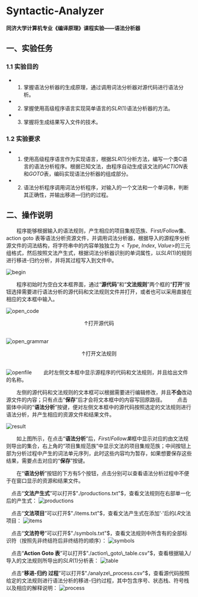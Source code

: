 # Syntactic-Analyzer

**同济大学计算机专业《编译原理》课程实验——语法分析器**

## 一、实验任务

### 1.1 实验目的

- 1. 掌握语法分析器的生成原理，通过调用词法分析器对源代码进行语法分析。
- 2. 掌握使用高级程序语言实现简单语言的$SLR(1)$语法分析器的方法。
- 3. 掌握将生成结果写入文件的技术。

### 1.2 实验要求

- 1. 使用高级程序语言作为实现语言，根据$SLR(1)$分析方法，编写一个类C语言的语法分析程序。根据已知文法，由程序自动生成该文法的$ACTION$表和$GOTO$表，编码实现语法分析器的组成部分。
- 2. 语法分析程序调用词法分析程序，对输入的一个文法和一个单词串，判断其正确性，并输出移进—归约的过程。

## 二、操作说明

&emsp;&emsp;程序能够根据输入的语法规则，产生相应的项目集规范族、First/Follow集、action goto 表等语法分析资源文件，并调用词法分析器，根据导入的源程序分析源文件的词法结构，将字符串中的内容单独独立为$<Type,\ Index,\ Value>$的三元组格式，然后按照文法产生式，根据词法分析器识别的单词属性，以$SLR(1)$的规则进行移进-归约分析，并将其过程写入到文件中。

![begin](./img/begin.png)

&emsp;&emsp;程序初始时为空白文本框界面，通过“**源代码**”和“**文法规则**”两个框的“**打开**”按钮选择需要进行语法分析的源代码和文法规则文件并打开，或者也可以采用直接在相应的文本框中输入。

![open_code](./img/open_code.png)
<center>↑打开源代码</center>
&ensp;

![open_grammar](./img/open_grammar.png)
<center>↑打开文法规则</center>
&ensp;

![openfile](./img/openfile.png)
&emsp;&emsp;此时左侧文本框中显示源程序的代码和文法规则，并且给出文件的名称。

&emsp;&emsp;左侧的源代码和文法规则的文本框可以根据需要进行编辑修改，并且**不会**改动源文件的内容；只有点击“**保存**”后才会将文本框中的内容写回原路径。
&emsp;&emsp;点击窗体中间的“**语法分析**”按键，便对左侧文本框中的源代码按照选定的文法规则进行语法分析，并产生相应的资源文件和结果文件。

![result](./img/result.png)

&emsp;&emsp;如上图所示，在点击“**语法分析**”后，$First/Follow集$框中显示对应的由文法规则导出的集合，右上角的“项目集规范族”中显示文法的项目集规范族；中间按钮上部为分析过程中产生的词法单元序列，此时这些内容均为暂存，如果想要保存这些结果，需要点击对应的“**保存**”按键。

&emsp;&emsp;在“**语法分析**”按钮的下方有5个按钮，点击分别可以查看语法分析过程中不便于在窗口显示的资源和结果文件。

&emsp;点击“**文法产生式**”可以打开$"./productions.txt"$，查看文法规则在右部单一化后的产生式：
![productions](./img/productions.png)

&emsp;点击“**文法项目**”可以打开$"./items.txt"$，查看文法产生式在添加'·'后的$LR$文法项目：
![items](./img/items.png)

&emsp;点击“**文法符号**”可以打开$"./symbols.txt"$，查看文法规则中所含有的全部标识符（按照先非终结符后非终结符的顺序）：
![symbols](./img/symbols.png)

&emsp;点击“**Action Goto 表**”可以打开$"./action\_goto\_table.csv"$，查看根据输入/导入的文法规则所导出的$SLR(1)$分析表：
![table](./img/table.png)

&emsp;点击“**移进-归约 过程**”可以打开$"./analyze\_process.csv"$，查看源代码按照给定的文法规则进行语法分析的移进-归约过程，其中包含序号、状态栈、符号栈以及相应的解释说明：
![process](./img/process.png)
